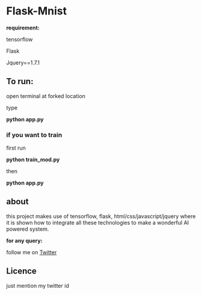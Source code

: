 # Flask-Mnist
**requirement:**

tensorflow

Flask

Jquery==1.7.1

## To run:

open terminal at forked location

type

**python app.py**

### if you want to train

first run 

**python train_mod.py**

then

**python app.py**

## about
this project makes use of tensorflow, flask, html/css/javascript/jquery where it is shown how to integrate all these technologies to make a wonderful AI powered system.

**for any query:**

follow me on [Twitter](http://www.twitter.com/rav_i_shankar)

## Licence

just mention my twitter id
